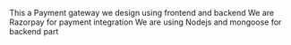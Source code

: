 This a Payment gateway we design using frontend and backend 
We are Razorpay for payment integration 
We are using Nodejs and mongoose for backend part
